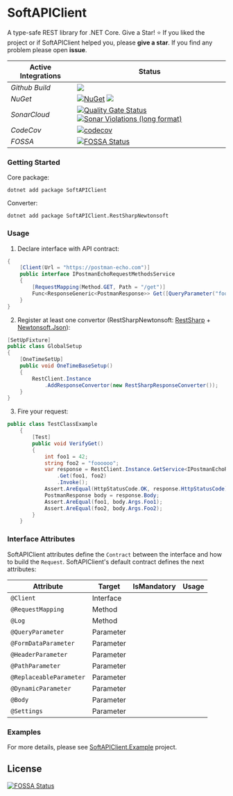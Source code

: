 # SoftAPIClient
A type-safe REST library for .NET Core.
Give a Star! :star:
If you liked the project or if SoftAPIClient helped you, please **give a star**. If you find any problem please open **issue**.

| Active Integrations | Status |
|-|-|
| *Github Build* | [![](https://img.shields.io/github/workflow/status/automation-solutions-set/softapi/Build%20and%20Test)](https://github.com/automation-solutions-set/softapi/actions?query=workflow%3A%22Build+and+Test%22) |
|*NuGet*|[![NuGet](https://img.shields.io/nuget/v/SoftAPIClient.svg)](https://www.nuget.org/packages/SoftAPIClient/) ![](https://img.shields.io/nuget/dt/SoftAPIClient)|
| *SonarCloud* | [![Quality Gate Status](https://sonarcloud.io/api/project_badges/measure?project=automation-solutions-set_softapi&metric=alert_status)](https://sonarcloud.io/dashboard?id=automation-solutions-set_softapi) [![Sonar Violations (long format)](https://img.shields.io/sonar/violations/automation-solutions-set_softapi?format=long&label=%20&logo=sonarqube&server=https%3A%2F%2Fsonarcloud.io)](https://sonarcloud.io/dashboard?id=automation-solutions-set_softapi) |
| *CodeCov* | [![codecov](https://codecov.io/gh/automation-solutions-set/softapi/branch/master/graph/badge.svg?token=H3P1OT781H)](https://codecov.io/gh/automation-solutions-set/softapi)|
| *FOSSA* | [![FOSSA Status](https://app.fossa.com/api/projects/git%2Bgithub.com%2Fautomation-solutions-set%2Fsoftapi.svg?type=shield)](https://app.fossa.com/projects/git%2Bgithub.com%2Fautomation-solutions-set%2Fsoftapi?ref=badge_shield) |

### Getting Started
Core package:
```
dotnet add package SoftAPIClient
```
Converter:
```
dotnet add package SoftAPIClient.RestSharpNewtonsoft
```
### Usage
1. Declare interface with API contract:
```csharp
{
    [Client(Url = "https://postman-echo.com")]
    public interface IPostmanEchoRequestMethodsService
    {
        [RequestMapping(Method.GET, Path = "/get")]
        Func<ResponseGeneric<PostmanResponse>> Get([QueryParameter("foo1")] int foo1, [QueryParameter("foo2")] string foo2);
    }
}
```
2. Register at least one convertor (RestSharpNewtonsoft: [RestSharp](https://github.com/restsharp/RestSharp) + [Newtonsoft.Json](https://github.com/JamesNK/Newtonsoft.Json)):
```csharp
[SetUpFixture]
public class GlobalSetup
{
    [OneTimeSetUp]
    public void OneTimeBaseSetup()
    {
        RestClient.Instance
            .AddResponseConvertor(new RestSharpResponseConverter());
    }
}
```
3. Fire your request:
```csharp
public class TestClassExample
    {
        [Test]
        public void VerifyGet()
        {
            int foo1 = 42;
            string foo2 = "foooooo";
            var response = RestClient.Instance.GetService<IPostmanEchoRequestMethodsService>()
                .Get(foo1, foo2)
                .Invoke();
            Assert.AreEqual(HttpStatusCode.OK, response.HttpStatusCode);
            PostmanResponse body = response.Body;
            Assert.AreEqual(foo1, body.Args.Foo1);
            Assert.AreEqual(foo2, body.Args.Foo2);
        }
    }
```

### Interface Attributes

SoftAPIClient attributes define the `Contract` between the interface and how to build the `Request`.  SoftAPIClient's default contract defines the next attributes:

| Attribute     | Target |IsMandatory | Usage | 
|----------------|------------------|-------|-------|
| `@Client` | Interface           ||  |
| `@RequestMapping` | Method        |   |  |
| `@Log`       | Method        ||  |
| `@QueryParameter`       | Parameter       | |  |
| `@FormDataParameter`       | Parameter      |  |  |
| `@HeaderParameter`       | Parameter        ||  |
| `@PathParameter`       | Parameter        ||  |
| `@ReplaceableParameter`       | Parameter      |  |  |
| `@DynamicParameter`       | Parameter       | |  |
| `@Body`       | Parameter       | |  |
| `@Settings`       | Parameter        ||  |


### Examples
For more details, please see [SoftAPIClient.Example](https://github.com/automation-solutions-set/softapi/tree/master/SoftAPI/SoftAPIClient.Example) project.

## License
[![FOSSA Status](https://app.fossa.com/api/projects/git%2Bgithub.com%2Fautomation-solutions-set%2Fsoftapi.svg?type=large)](https://app.fossa.com/projects/git%2Bgithub.com%2Fautomation-solutions-set%2Fsoftapi?ref=badge_large)
